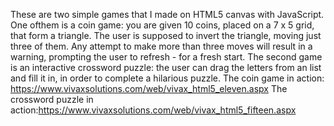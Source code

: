 These are two simple games that I made on HTML5 canvas with JavaScript.
One ofthem is a coin game: you are given 10 coins, placed on a 7 x 5 grid, that form a triangle. The user is supposed to invert the triangle, moving just three of them. Any attempt to make more than three moves will result in a warning, prompting the user to refresh - for a fresh start.
The second game is an interactive crossword puzzle: the user can drag the letters from an list and fill it in, in order to complete a hilarious puzzle.
The coin game in action: https://www.vivaxsolutions.com/web/vivax_html5_eleven.aspx
The crossword puzzle in action:https://www.vivaxsolutions.com/web/vivax_html5_fifteen.aspx
